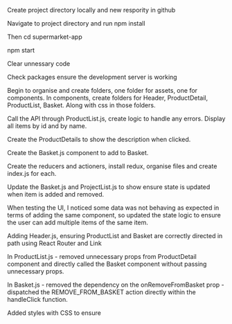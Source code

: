 Create project directory locally and new respority in github

Navigate to project directory and run npm install

Then cd supermarket-app

npm start

Clear unnessary code

Check packages ensure the development server is working

Begin to organise and create folders, one folder for assets, one for components. In components, create folders for Header, ProductDetail, ProductList, Basket. Along with css in those folders.

Call the API through ProductList.js, create logic to handle any errors. Display all items by id and by name.

Create the ProductDetails to show the description when clicked.

Create the Basket.js component to add to Basket.

Create the reducers and actioners, install redux, organise files and create index.js for each.

Update the Basket.js and ProjectList.js to show ensure state is updated when item is added and removed.

When testing the UI, I noticed some data was not behaving as expected in terms of adding the same component, so updated the state logic to ensure the user can add multiple items of the same item.

Adding Header.js, ensuring ProductList and Basket are correctly directed in path using React Router and Link

In ProductList.js - removed unnecessary props from ProductDetail component and directly called the Basket component without passing unnecessary props.

In Basket.js - removed the dependency on the onRemoveFromBasket prop - dispatched the REMOVE_FROM_BASKET action directly within the handleClick function.

Added styles with CSS to ensure
